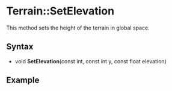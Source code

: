 # Terrain::SetElevation

This method sets the height of the terrain in global space.

## Syntax

- void **SetElevation**(const int, const int y, const float elevation)

## Example

```c++

```
